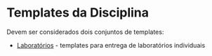 # Templates da Disciplina

Devem ser considerados dois conjuntos de templates:

* [Laboratórios](labs.md) - templates para entrega de laboratórios individuais
